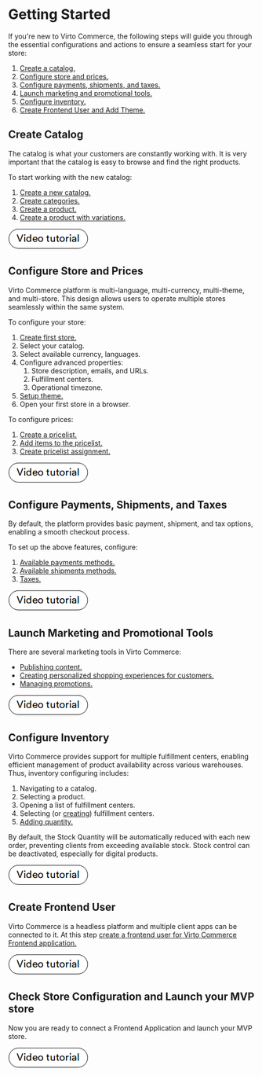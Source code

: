 # Getting Started

If you're new to Virto Commerce, the following steps will guide you through the essential configurations and actions to ensure a seamless start for your store:

1. [Create a catalog.](getting-started.md#create-catalog)
1. [Configure store and prices.](getting-started.md#configure-store-and-prices)
1. [Configure payments, shipments, and taxes.](getting-started.md#configure-payments-shipments-and-taxes)
1. [Launch marketing and promotional tools.](getting-started.md#launch-marketing-and-promotional-tools)
1. [Configure inventory.](getting-started.md#configure-inventory)
1. [Create Frontend User and Add Theme.](getting-started.md#create-frontend-user-and-add-theme)

## Create Catalog

The catalog is what your customers are constantly working with. It is very important that the catalog is easy to browse and find the right products.

To start working with the new catalog:

1. [Create a new catalog.](catalog/add-new-catalog.md)
1. [Create categories.](catalog/managing-categories.md)
1. [Create a product.](catalog/managing-products.md)
1. [Create a product with variations.](catalog/managing-product-variations.md)

[![video tutorial](media/video-tutorial-button.png)](https://youtu.be/6mAkBz1VynM)


## Configure Store and Prices

Virto Commerce platform is multi-language, multi-currency, multi-theme, and multi-store. This design allows users to operate multiple stores seamlessly within the same system.

To configure your store:

1. [Create first store.](store/adding-new-store.md)
1. Select your catalog.
1. Select available currency, languages.
1. Configure advanced properties:
    1. Store description, emails, and URLs.
    1. Fulfillment centers.
    1. Operational timezone.
1. [Setup theme.](content/managing-themes.md)
1. Open your first store in a browser.

To configure prices:

1. [Create a pricelist.](pricing/creating-new-price-list.md#create-new-price-list)
1. [Add items to the pricelist.](pricing/creating-new-price-list.md#add-products-to-price-list)
1. [Create pricelist assignment.](pricing/adding-new-assignment.md)

[![video tutorial](media/video-tutorial-button.png)](https://youtu.be/osK5iX2uYPM)

## Configure Payments, Shipments, and Taxes

By default, the platform provides basic payment, shipment, and tax options, enabling a smooth checkout process.

To set up the above features, configure:

1. [Available payments methods.](order-management/managing-documents.md#create-payment-documents) 
2. [Available shipments methods.](order-management/managing-documents.md#create-shipment-documents) 
3. [Taxes.](catalog/managing-categories.md#tax-type)

[![video tutorial](media/video-tutorial-button.png)](https://youtu.be/p64d8vmBzJo)

## Launch Marketing and Promotional Tools

There are several marketing tools in Virto Commerce: 

* [Publishing content.](marketing/dynamic-content-overview.md)
* [Creating personalized shopping experiences for customers.](catalog-personalization/user-groups.md)
* [Managing promotions.](marketing/managing-promotions.md)

[![video tutorial](media/video-tutorial-button.png)](https://youtu.be/9tpdl84xfm4)

## Configure Inventory

Virto Commerce provides support for multiple fulfillment centers, enabling efficient management of product availability across various warehouses. Thus, inventory configuring includes: 

1. Navigating to a catalog.
1. Selecting a product.
1. Opening a list of fulfillment centers.
1. Selecting (or [creating](inventory/managing-fulfillment-centers.md)) fulfillment centers. 
1. [Adding quantity.](inventory/managing-inventory.md)

By default, the Stock Quantity will be automatically reduced with each new order, preventing clients from exceeding available stock. Stock control can be deactivated, especially for digital products.

[![video tutorial](media/video-tutorial-button.png)](https://youtu.be/3xRfa0_LUZY)

## Create Frontend User

Virto Commerce is a headless platform and multiple client apps can be connected to it. At this step [create a frontend user for Virto Commerce Frontend application.](security/managing-users.md#create-new-users-and-assign-roles-to-them)

[![video tutorial](media/video-tutorial-button.png)](https://youtu.be/Xc8zl0wllmk)

## Check Store Configuration and Launch your MVP store

Now you are ready to connect a Frontend Application and launch your MVP store.

[![video tutorial](media/video-tutorial-button.png)](https://youtu.be/5LWMgwzss7k)
